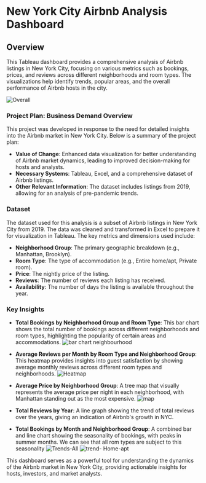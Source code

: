 # New York City Airbnb Analysis Dashboard

## Overview

This Tableau dashboard provides a comprehensive analysis of Airbnb listings in New York City, focusing on various metrics such as bookings, prices, and reviews across different neighborhoods and room types. The visualizations help identify trends, popular areas, and the overall performance of Airbnb hosts in the city.

![Overall](https://github.com/user-attachments/assets/d4f93fab-2f54-4ef3-b773-f5f39f5d18e3)


### Project Plan: Business Demand Overview

This project was developed in response to the need for detailed insights into the Airbnb market in New York City. Below is a summary of the project plan:

- **Value of Change**: Enhanced data visualization for better understanding of Airbnb market dynamics, leading to improved decision-making for hosts and analysts.
- **Necessary Systems**: Tableau, Excel, and a comprehensive dataset of Airbnb listings.
- **Other Relevant Information**: The dataset includes listings from 2019, allowing for an analysis of pre-pandemic trends.

### Dataset

The dataset used for this analysis is a subset of Airbnb listings in New York City from 2019. The data was cleaned and transformed in Excel to prepare it for visualization in Tableau. The key metrics and dimensions used include:

- **Neighborhood Group**: The primary geographic breakdown (e.g., Manhattan, Brooklyn).
- **Room Type**: The type of accommodation (e.g., Entire home/apt, Private room).
- **Price**: The nightly price of the listing.
- **Reviews**: The number of reviews each listing has received.
- **Availability**: The number of days the listing is available throughout the year.

### Key Insights

- **Total Bookings by Neighborhood Group and Room Type**: This bar chart shows the total number of bookings across different neighborhoods and room types, highlighting the popularity of certain areas and accommodations.
  ![bar chart neighbourhood](https://github.com/user-attachments/assets/8d309fa7-7d21-4e0b-84ca-ede235b5fc53)

- **Average Reviews per Month by Room Type and Neighborhood Group**: This heatmap provides insights into guest satisfaction by showing average monthly reviews across different room types and neighborhoods.
  ![Heatmap](https://github.com/user-attachments/assets/8bcaa0b3-67e1-4a1d-bddf-1f91364589e3)

- **Average Price by Neighborhood Group**: A tree map that visually represents the average price per night in each neighborhood, with Manhattan standing out as the most expensive.
  ![map](https://github.com/user-attachments/assets/96114a25-73dc-4eb3-b1a2-c790bf274135)

- **Total Reviews by Year**: A line graph showing the trend of total reviews over the years, giving an indication of Airbnb's growth in NYC.

- **Total Bookings by Month and Neighborhood Group**: A combined bar and line chart showing the seasonality of bookings, with peaks in summer months. We can see that all rom types are subject to this seasonality
![Trends-All](https://github.com/user-attachments/assets/43c8a4c9-100d-4ac9-a096-4b88046fa2ce)
![trend- Home-apt](https://github.com/user-attachments/assets/114c6f9e-e0b6-45eb-b08c-c44bb4724708)

This dashboard serves as a powerful tool for understanding the dynamics of the Airbnb market in New York City, providing actionable insights for hosts, investors, and market analysts.

